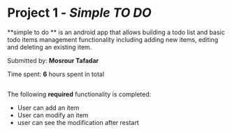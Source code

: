 # Project 1 - *Simple TO DO*

**simple to do ** is an android app that allows building a todo list and basic todo items management functionality including adding new items, editing and deleting an existing item.

Submitted by: **Mosrour Tafadar**

Time spent: **6** hours spent in total

##

The following **required** functionality is completed:

* User can add an item
* User can modify an item 
* user can see the modification after restart
